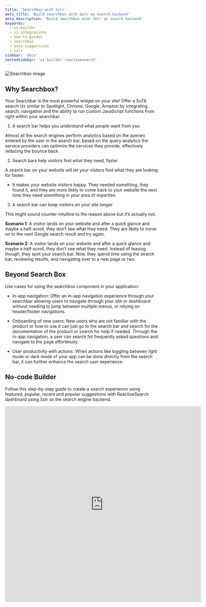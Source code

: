 ```yaml
---
title: 'Searchbox with Solr'
meta_title: 'Build searchbox with Solr as search backend'
meta_description: 'Build searchbox with Solr as search backend'
keywords:
  - ui-builder
  - ui-integrations
  - how-to-guides
  - searchbox
  - auto-suggestions
  - solr
sidebar: 'docs'
nestedSidebar: 'ui-builder-reactivesearch'
---
```



![Searchbox image](https://i.imgur.com/EGQTmNY.png)

## Why Searchbox?

Your Searchbar is the most powerful widget on your site! Offer a SoTA search Ux similar to Spotlight, Chrome, Google, Amazon by integrating search, navigation and the ability to run custom JavaScript functions from right within your searchbar.

1. A search bar helps you understand what people want from you

Almost all the search engines perform analytics based on the queries entered by the user in the search bar, based on the query analytics the service providers can optimize the services they provide, effectively reducing the bounce back.

2. Search bars help visitors find what they need, faster

A search bar on your website will let your visitors find what they are looking for faster.

- It makes your website visitors happy. They needed something, they found it, and they are more likely to come back to your website the next time they need something in your area of expertise. 

3. A search bar can keep visitors on your site longer

This might sound counter-intuitive to the reason above but it’s actually not. 

**Scenario 1**: A visitor lands on your website and after a quick glance and maybe a half-scroll, they don’t see what they need. They are likely to move on to the next Google search result and try again.

**Scenario 2**: A visitor lands on your website and after a quick glance and maybe a half-scroll, they don’t see what they need. Instead of leaving though, they spot your search bar. Now, they spend time using the search bar, reviewing results, and navigating over to a new page or two. 

## Beyond Search Box

Use cases for using the searchbox component in your application:

- In-app navigation: Offer an in-app navigation experience through your searchbar allowing users to navigate through your site or dashboard without needing to jump between multiple menus, or relying on header/footer navigations.

- Onboarding of new users: New users who are not familiar with the product or how to use it can just go to the search bar and search for the documentation of the product or search for help if needed. Through the in-app navigation, a user can search for frequently asked questions and navigate to the page effortlessly.

- User productivity with actions: When actions like toggling between light mode or dark mode of your app can be done directly from the search bar, it can further enhance the search user experience.

## No-code Builder

Follow this step-by-step guide to create a search experience using featured, popular, recent and popular suggestions with ReactiveSearch dashboard using Solr as the search engine backend.

<iframe src="https://scribehow.com/embed/SearchBoxSolr_as_search_backend_workflow__crD_YXeKQuK-uXEnRW6oYQ" width="640" height="640" allowfullscreen frameborder="0"></iframe>